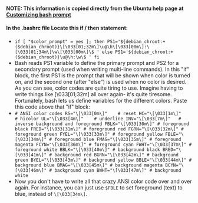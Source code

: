 #### NOTE: This information is copied directly from the Ubuntu help page at [Customizing bash prompt](https://help.ubuntu.com/community/CustomizingBashPrompt) 
#### In the .bashrc file Locate this if / then statement:
- `if [ "$color_prompt" = yes ]; then
    PS1='${debian_chroot:+($debian_chroot)}\[\033[01;32m\]\u@\h\[\033[00m\]:\[\033[01;34m\]\w\[\033[00m\]\$ '
else
    PS1='${debian_chroot:+($debian_chroot)}\u@\h:\w\$ '
fi`
- Bash reads PS1 variable to define the primary prompt and PS2 for a secondary prompt (used when writing multi-line commands). In this "if" block, the first PS1 is the prompt that will be shown when color is turned on, and the second one (after "else") is used when no color is desired. As you can see, color codes are quite tiring to use. Imagine having to write things like \[\033[01;32m\] all over again- it's quite tiresome. Fortunately, bash lets us define variables for the different colors. Paste this code above that "if" block:
- `# ANSI color codes
RS="\[\033[0m\]"    # reset
HC="\[\033[1m\]"    # hicolor
UL="\[\033[4m\]"    # underline
INV="\[\033[7m\]"   # inverse background and foreground
FBLK="\[\033[30m\]" # foreground black
FRED="\[\033[31m\]" # foreground red
FGRN="\[\033[32m\]" # foreground green
FYEL="\[\033[33m\]" # foreground yellow
FBLE="\[\033[34m\]" # foreground blue
FMAG="\[\033[35m\]" # foreground magenta
FCYN="\[\033[36m\]" # foreground cyan
FWHT="\[\033[37m\]" # foreground white
BBLK="\[\033[40m\]" # background black
BRED="\[\033[41m\]" # background red
BGRN="\[\033[42m\]" # background green
BYEL="\[\033[43m\]" # background yellow
BBLE="\[\033[44m\]" # background blue
BMAG="\[\033[45m\]" # background magenta
BCYN="\[\033[46m\]" # background cyan
BWHT="\[\033[47m\]" # background white`
- Now you don't have to write all that crazy ANSI color code over and over again. For instance, you can just use `$FBLE` to set foreground (text) to blue, instead of `\[\033[34m\]`.
